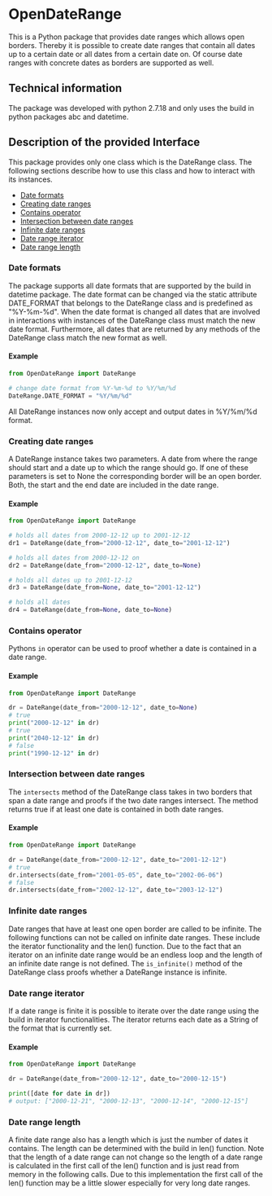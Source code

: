 # OpenDateRange
This is a Python package that provides date ranges which allows open borders.
Thereby it is possible to create date ranges that contain all dates 
up to a certain date or all dates from a certain date on. Of course date ranges 
with concrete dates as borders are supported as well.

## Technical information
The package was developed with python 2.7.18 and only uses the build in 
python packages abc and datetime.

## Description of the provided Interface
This package provides only one class which is the DateRange class.
The following sections describe how to use this class and how to 
interact with its instances.
* [Date formats](#date-formats)
* [Creating date ranges](#creating-date-ranges)
* [Contains operator](#contains-operator)
* [Intersection between date ranges](#intersection-between-date-ranges)
* [Infinite date ranges](#infinite-date-ranges)
* [Date range iterator](#date-range-iterator)
* [Date range length](#date-range-length)

### Date formats
The package supports all date formats that are supported by the 
build in datetime package. The date format can be changed via 
the static attribute DATE_FORMAT that belongs to the DateRange class and
is predefined as "%Y-%m-%d". When the date format is changed 
all dates that are involved in interactions with instances of the DateRange
class must match the new date format. Furthermore, all dates that are returned
by any methods of the DateRange class match the new format as well.
#### Example

```python
from OpenDateRange import DateRange

# change date format from %Y-%m-%d to %Y/%m/%d
DateRange.DATE_FORMAT = "%Y/%m/%d"
```
All DateRange instances now only accept and output dates in %Y/%m/%d format.

### Creating date ranges
A DateRange instance takes two parameters. A date from where the range
should start and a date up to which the range should go. If one of 
these parameters is set to None the corresponding border will be
an open border. Both, the start and the end date are included in the date range.
#### Example

```python
from OpenDateRange import DateRange

# holds all dates from 2000-12-12 up to 2001-12-12
dr1 = DateRange(date_from="2000-12-12", date_to="2001-12-12")

# holds all dates from 2000-12-12 on
dr2 = DateRange(date_from="2000-12-12", date_to=None)

# holds all dates up to 2001-12-12
dr3 = DateRange(date_from=None, date_to="2001-12-12")

# holds all dates
dr4 = DateRange(date_from=None, date_to=None)
```

### Contains operator
Pythons `in` operator can be used to proof whether a date is contained in
a date range.
#### Example

```python
from OpenDateRange import DateRange

dr = DateRange(date_from="2000-12-12", date_to=None)
# true
print("2000-12-12" in dr)
# true
print("2040-12-12" in dr)
# false
print("1990-12-12" in dr)
```

### Intersection between date ranges
The `intersects` method of the DateRange class takes in
two borders that span a date range and proofs if the two date
ranges intersect. The method returns true if at least 
one date is contained in both date ranges.
#### Example

```python
from OpenDateRange import DateRange

dr = DateRange(date_from="2000-12-12", date_to="2001-12-12")
# true
dr.intersects(date_from="2001-05-05", date_to="2002-06-06")
# false
dr.intersects(date_from="2002-12-12", date_to="2003-12-12")
```

### Infinite date ranges
Date ranges that have at least one open border are called to be infinite.
The following functions can not be called on infinite date ranges. These
include the iterator functionality and the len() function. Due to the fact
that an iterator on an infinite date range would be an endless loop and
the length of an infinite date range is not defined. The `is_infinite()` 
method of the DateRange class proofs whether a DateRange instance is infinite.

### Date range iterator
If a date range is finite it is possible to iterate over the date range
using the build in iterator functionalities. The iterator returns
each date as a String of the format that is currently set.
#### Example

```python
from OpenDateRange import DateRange

dr = DateRange(date_from="2000-12-12", date_to="2000-12-15")

print([date for date in dr])
# output: ["2000-12-21", "2000-12-13", "2000-12-14", "2000-12-15"]
```

### Date range length
A finite date range also has a length which is just the number of dates
it contains. The length can be determined with the build in len() function.
Note that the length of a date range can not change so the length of 
a date range is calculated in the first call of the len() function and 
is just read from memory in the following calls. Due to this implementation the first call 
of the len() function may be a little slower especially for very 
long date ranges.

